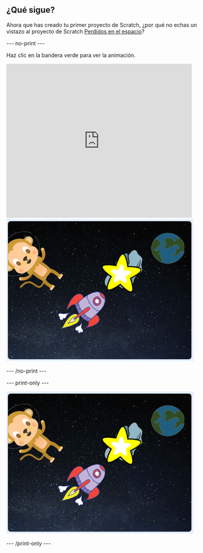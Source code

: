 ## ¿Qué sigue?

Ahora que has creado tu primer proyecto de Scratch, ¿por qué no echas un vistazo al proyecto de Scratch [ Perdidos en el espacio](https://projects.raspberrypi.org/en/projects/lost-in-space?utm_source=pathway&utm_medium=whatnext&utm_campaign=projects)?

\--- no-print \---

Haz clic en la bandera verde para ver la animación.

<div class="scratch-preview">
  <iframe allowtransparency="true" width="485" height="402" src="https://scratch.mit.edu/projects/embed/276873231/?autostart=false" frameborder="0" scrolling="no"></iframe>
  <img src="images/space-final.png">
</div>

\--- /no-print \---

\--- print-only \---

![Proyecto completo](images/space-final.png)

\--- /print-only \---